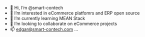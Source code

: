 - 👋 Hi, I’m @smart-contech
- 👀 I’m interested in eCommerce platfomrs and ERP open source
- 🌱 I’m currently learning MEAN Stack
- 💞️ I’m looking to collaborate on eCommerce projects
- 📫 edgar@smart-contech.com ...

<!---
smart-contech/smart-contech is a ✨ special ✨ repository because its `README.md` (this file) appears on your GitHub profile.
You can click the Preview link to take a look at your changes.
--->
